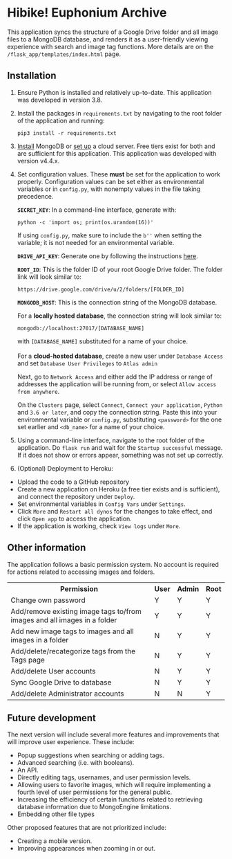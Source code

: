 # Hibike! Euphonium Archive

This application syncs the structure of a Google Drive folder and all image files to a MongoDB database, and renders it as a user-friendly viewing experience with search and image tag functions.  More details are on the `/flask_app/templates/index.html` page.

## Installation

1. Ensure Python is installed and relatively up-to-date.  This application was developed in version 3.8.

2. Install the packages in `requirements.txt` by navigating to the root folder of the application and running:
    ```
    pip3 install -r requirements.txt
    ```

3. [Install](https://www.mongodb.com/try/download/community) MongoDB or [set up](https://www.mongodb.com/cloud/atlas) a cloud server.  Free tiers exist for both and are sufficient for this application.  This application was developed with version v4.4.x.

4. Set configuration values.  These **must** be set for the application to work properly.  Configuration values can be set either as environmental variables or in `config.py`, with nonempty values in the file taking precedence.

    **`SECRET_KEY`**: In a command-line interface, generate with:
    ```
    python -c 'import os; print(os.urandom(16))'
    ```
    If using `config.py`, make sure to include the `b''` when setting the variable; it is not needed for an environmental variable.

    **`DRIVE_API_KEY`**: Generate one by following the instructions [here](https://support.google.com/googleapi/answer/6158862).

    **`ROOT_ID`**: This is the folder ID of your root Google Drive folder.  The folder link will look similar to:
    ```
    https://drive.google.com/drive/u/2/folders/[FOLDER_ID]
    ```

    **`MONGODB_HOST`**: This is the connection string of the MongoDB database.
    
    For a **locally hosted database**, the connection string will look similar to:
    ```
    mongodb://localhost:27017/[DATABASE_NAME]
    ```
    with `[DATABASE_NAME]` substituted for a name of your choice.
    <br><br>
    For a **cloud-hosted database**, create a new user under `Database Access` and set `Database User Privileges` to `Atlas admin`
    
    Next, go to `Network Access` and either add the IP address or range of addresses the application will be running from, or select `Allow access from anywhere`.
    
    On the `Clusters` page, select `Connect`, `Connect your application`, `Python` and `3.6 or later`, and copy the connection string.  Paste this into your environmental variable or `config.py`, substituting `<password>` for the one set earlier and `<db_name>` for a name of your choice.

5. Using a command-line interface, navigate to the root folder of the application.  Do `flask run` and wait for the `Startup successful` message.  If it does not show or errors appear, something was not set up correctly.

6. (Optional) Deployment to Heroku:
* Upload the code to a GitHub repository
* Create a new application on Heroku (a free tier exists and is sufficient), and connect the repository under `Deploy`.
* Set environmental variables in `Config Vars` under `Settings`.
* Click `More` and `Restart all dynos` for the changes to take effect, and click `Open app` to access the application.
* If the application is working, check `View logs` under `More`.

## Other information

The application follows a basic permission system.  No account is required for actions related to accessing images and folders.
<table>
<th width="70%">Permission</th>
<th width="10%">User</th>
<th width="10%">Admin</th>
<th width="10%">Root</th>
<tr>
<td>
Change own password
</td>
<td>Y</td><td>Y</td><td>Y</td>
</tr>
<tr>
<td>
Add/remove existing image tags to/from images and all images in a folder
</td>
<td>Y</td><td>Y</td><td>Y</td>
</tr>
<tr>
<td>
Add new image tags to images and all images in a folder
</td>
<td>N</td><td>Y</td><td>Y</td>
</tr>
<tr>
<td>
Add/delete/recategorize tags from the Tags page
</td>
<td>N</td><td>Y</td><td>Y</td>
</tr>
<tr>
<td>
Add/delete User accounts
</td>
<td>N</td><td>Y</td><td>Y</td>
</tr>
<tr>
<td>
Sync Google Drive to database
</td>
<td>N</td><td>Y</td><td>Y</td>
</tr>
<tr>
<td>
Add/delete Administrator accounts
</td>
<td>N</td><td>N</td><td>Y</td>
</tr>
</table>

## Future development

The next version will include several more features and improvements that will improve user experience.  These include:
* Popup suggestions when searching or adding tags.
* Advanced searching (i.e. with booleans).
* An API.
* Directly editing tags, usernames, and user permission levels.
* Allowing users to favorite images, which will require implementing a fourth level of user permissions for the general public.
* Increasing the efficiency of certain functions related to retrieving database information due to MongoEngine limitations.
* Embedding other file types

Other proposed features that are not prioritized include:
* Creating a mobile version.
* Improving appearances when zooming in or out.